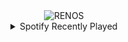 <div align="center">
<picture>
    <source media="(prefers-color-scheme: dark)" srcset="https://i.ibb.co/9YyjtCF/output-gif.gif">
    <source media="(prefers-color-scheme: light)" srcset="https://i.ibb.co/9YyjtCF/output-gif.gif">
    <img alt="RENOS" src="https://i.ibb.co/9YyjtCF/output-gif.gif">
</picture>
<details>
<summary>Spotify Recently Played</summary>
<img src="https://spotify-recently-played-readme.vercel.app/api?user=31d6d6zerc5ct6kck32na2ozsqf4&unique=1&width=400" alt="Spotify" />
</details>
</div>

<!-- Image deletion URL: https://ibb.co/7yrF46w/3ddc1b2b03573e76c8b8038890b46413 -->